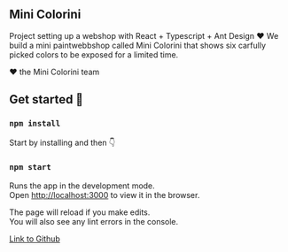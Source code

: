 
## Mini Colorini

Project setting up a webshop with React + Typescript + Ant Design ❤️
We build a mini paintwebbshop called Mini Colorini that shows six carfully picked colors to be exposed for a limited time.

❤️ the Mini Colorini team


## Get started 🚀

### `npm install`

Start by installing and then 👇

### `npm start`

Runs the app in the development mode.<br />
Open [http://localhost:3000](http://localhost:3000) to view it in the browser.

The page will reload if you make edits.<br />
You will also see any lint errors in the console.

[Link to Github](https://github.com/1974pontus/design-system-app)